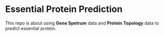 # Essential Protein Prediction

This repo is about using **Gene Spetrum** data and **Protein Topology** data to predict essential protein.